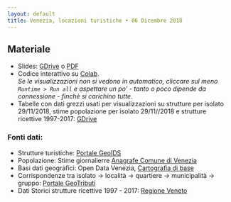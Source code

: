 ```yaml
---
layout: default
title: Venezia, locazioni turistiche • 06 Dicembre 2018
---
```

## Materiale
- Slides: [GDrive](https://docs.google.com/presentation/d/1tmivfiLhhLFXpSyh3n_RGsPRtQ7I6O33GUh3V7wpUCk/edit?usp=sharing) o [PDF](/slides/venezia-06-12-2018.pdf)
- Codice interattivo su [Colab](https://colab.research.google.com/drive/14mv4NCOXnXLLoFMkCIVxspjmf7ZBaAzI).   
*Se le visualizzazioni non si vedono in automatico, cliccare sul meno `Runtime > Run all` e aspettare un po' - tanto o poco dipende da connessione - finchè si carichino tutte*.
- Tabelle con dati grezzi usati per visualizzazioni su strutture per isolato 29/11/2018, stime popolazione per isolato 29/11//2018 e strutture ricettive 1997-2017: [GDrive](https://docs.google.com/spreadsheets/d/1nKLuLg3611iR99_rSugBl0ofiF7mz4LBJoCXnOsEYbI/edit#gid=254128782)

### Fonti dati:

- Strutture turistiche: [Portale GeoIDS](http://geoportale.comune.venezia.it/Html5Viewer/index.html?viewer=IDS.IDS&LOCALE=IT-it)
- Popolazione: Stime giornalierre [Anagrafe Comune di Venezia](https://portale.comune.venezia.it/millefoglie/statistiche/home)
- Basi dati geografici: Open Data Venezia, [Cartografia di base](http://dati.venezia.it/?q=content/cartografia-di-base)
- Corrispondenze tra isolato -> località -> quartiere -> municipalità -> gruppo: [Portale GeoTributi](http://geotributi.comune.venezia.it/)
- Dati Storici strutture ricettive 1997 - 2017: [Regione Veneto](http://statistica.regione.veneto.it/banche_dati_economia_turismo.jsp)